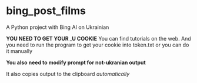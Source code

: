 # bing_post_films
A Python project with Bing AI on Ukrainian 

**YOU NEED TO GET YOUR _U COOKIE**
You can find tutorials on the web.
And you need to run the program to get your cookie into token.txt or you can do it manually

**You also need to modify prompt for not-ukranian output**
  
It also copies output to the clipboard  *automatically*
